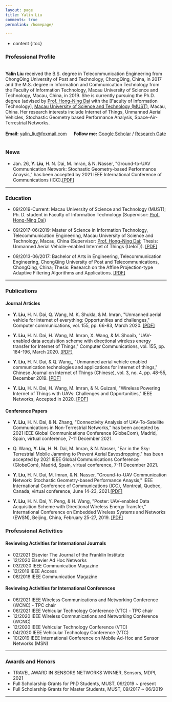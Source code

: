 ```yaml
---
layout: page
title: Yalin Liu
comments: true
permalink: /homepage/

---
```


* content
{:toc}


 
### Professional Profile
 
<br>**Yalin Liu** received the B.S. degree in Telecommunication Engineering from ChongQing University of Post and Technology, ChongQing, China, in 2017 and the M.S. degree in Information and Communication Technology from the Faculty of Information Technology, Macau University of Science and Technology, Macau, China, in 2019. She is currently pursuing the Ph.D. degree (advised by [Prof. Hong-Ning Dai](https://www.henrylab.net/pubtype/journal/) with the [Faculty of Information Technology], [Macau University of Science and Technology (MUST)](https://www.must.edu.mo/), Macau, China. Her research interests include Internet of Things, Unmanned Aerial Vehicles, Stochastic Geometry based Performance Analysis, Space-Air-Terrestrial Networks. <br> <br> **Email:** <yalin_liu@foxmail.com>  &emsp; **Follow me:** [Google Scholar](https://scholar.google.com/citations?user=boJGB9cAAAAJ&hl=zh-CN) / [Research Gate](https://www.researchgate.net/profile/Yalin-Liu/research?ev=prf_act)  &emsp;

### News

* Jan. 26, **Y. Liu**, H. N. Dai, M. Imran, & N. Nasser, "Ground-to-UAV Communication Network: Stochastic Geometry-based Performance Anaysis," has been accepted by 2021 IEEE International Conference of Communications (ICC).[[PDF]](https://github.com/yalin-liu/yalin-academic/blob/4c682e1a003864ffb4a826131beab179963baa59/papers/SGG2U.pdf)

---

### Education 
* 09/2019-Current: Macau University of Science and Technology (MUST); Ph. D. student in Faculty of Information Technology (Supervisor: [Prof. Hong-Ning Dai](https://www.henrylab.net/pubtype/journal/))

* 09/2017-06/2019: Master of Science in Information Technology, Telecommunication Engineering, Macau University of Science and Technology, Macau, China (Supervisor: [Prof. Hong-Ning Dai](https://www.henrylab.net/pubtype/journal/); Thesis: Unmanned Aerial Vehicle-enabled Internet of Things (UeIoT)). [[PDF]](https://github.com/yalin-liu/yalin-liu.github.io/blob/d82d9ad7fcb415b7500a357307ff06702e5ae261/papers/Master_Thesis.pdf)

* 09/2013-06/2017: Bachelor of Arts in Engineering, Telecommunication Engineering, ChongQing University of Post and Telecommunications, ChongQing, China; Thesis: Research on the Affine Projection-type Adaptive Filtering Algorithms and Applications. [[PDF]](https://github.com/yalin-liu/yalin-liu.github.io/blob/d82d9ad7fcb415b7500a357307ff06702e5ae261/papers/Bach_Thesis.pdf)

---



### Publications
#### Journal Articles

* **Y. Liu**, H. N. Dai, Q. Wang, M. K. Shukla, & M. Imran, "Unmanned aerial vehicle for internet of everything: Opportunities and challenges," Computer communications, vol. 155, pp. 66-83, March 2020. [[PDF]](https://github.com/yalin-liu/yalin-academic/blob/4c682e1a003864ffb4a826131beab179963baa59/papers/UAVIOE.pdf)

*  **Y. Liu**, H. N. Dai, H. Wang, M. Imran, X. Wang, & M. Shoaib, "UAV-enabled data acquisition scheme with directional wireless energy transfer for Internet of Things," Computer Communications, vol. 155, pp. 184-196, March 2020. [[PDF]](https://github.com/yalin-liu/yalin-academic/blob/4c682e1a003864ffb4a826131beab179963baa59/papers/UAVWET.pdf)

*  **Y. Liu**, H. N. Dai, & Q. Wang,, "Unmanned aerial vehicle enabled communication technologies and applications for Internet of things," Chinese Journal on Internet of Things (Chinese), vol. 3, no. 4, pp. 48-55, December 2019. [[PDF]](https://github.com/yalin-liu/yalin-academic/blob/4c682e1a003864ffb4a826131beab179963baa59/papers/China-UAVIOT.pdf)

*  **Y. Liu**, H. N. Dai, H. Wang, M. Imran, & N. Guizani, "Wireless Powering Internet of Things with UAVs: Challenges and Opportunities," IEEE Networks, Accepted in 2020. [[PDF]](https://github.com/yalin-liu/yalin-academic/blob/4c682e1a003864ffb4a826131beab179963baa59/papers/UWPIOT.pdf)



#### Conference Papers

* **Y. Liu**, H. N. Dai, & N. Zhang, "Connectivity Analysis of UAV-To-Satellite Communications in Non-Terrestrial Networks," has been accepted by 2021 IEEE Global Communications Conference (GlobeCom), Madrid, Spain, virtual conference, 7-11 December 2021.

* Q. Wang, **Y. Liu**, H. N. Dai, M. Imran, & N. Nasser, "Ear in the Sky: Terrestrial Mobile Jamming to Prevent Aerial Eavesdropping," has been accepted by 2021 IEEE Global Communications Conference (GlobeCom), Madrid, Spain, virtual conference, 7-11 December 2021.

* **Y. Liu**, H. N. Dai, M. Imran, & N. Nasser, "Ground-to-UAV Communication Network: Stochastic Geometry-based Performance Anaysis," IEEE International Conference of Communications (ICC), Montreal, Quebec, Canada, virtual conference, June 14-23, 2021.[[PDF]](https://github.com/yalin-liu/yalin-academic/blob/4c682e1a003864ffb4a826131beab179963baa59/papers/SGG2U.pdf)

* **Y. Liu**, H. N. Dai, Y. Peng, & H. Wang, "Poster: UAV-enabled Data Acquisition Scheme with Directional Wireless Energy Transfer," International Conference on Embedded Wireless Systems and Networks (EWSN), Beijing, China, February 25-27, 2019. [[PDF]](https://github.com/yalin-liu/yalin-academic/blob/517ff5d24a5fa74da5a7ebe9110e15de7d988c01/papers/EWSN-liu.pdf)


### Professional Activities

#### Reviewing Activities for International Journals

* 02/2021 Elsevier The Journal of the Franklin Institute 
* 12/2020 Elsevier Ad Hoc Networks
* 03/2020 IEEE Communication Magazine
* 12/2019 IEEE Access
* 08/2018 IEEE Communication Magazine

#### Reviewing Activities for International Conferences

* 06/2021 IEEE Wireless Communications and Networking Conference (WCNC) - TPC chair
* 06/2021 IEEE Vehicular Technology Conference (VTC) - TPC chair
* 12/2020 IEEE Wireless Communications and Networking Conference (WCNC)
* 12/2020 IEEE Vehicular Technology Conference (VTC)
* 04/2020 IEEE Vehicular Technology Conference (VTC)
* 10/2019 IEEE International Conference on Mobile Ad-Hoc and Sensor Networks (MSN) 


---

### Awards and Honors
*  TRAVEL AWARD IN SENSORS NETWORKS WINNER, Sensors, MDPI, 2021
*  Full Scholarship Grants for PhD Students, MUST, 09/2019 ~ present
*  Full Scholarship Grants for Master Students, MUST, 09/2017 ~ 06/2019

---
